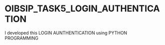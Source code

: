 # OIBSIP_TASK5_LOGIN_AUTHENTICATION
I developed this LOGIN AUNTHENTICATION using PYTHON PROGRAMMING

